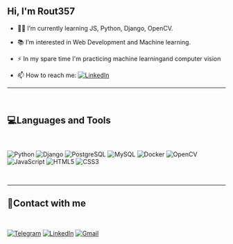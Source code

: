 ## Hi, I'm Rout357

- 👨‍💻 I’m currently learning JS, Python, Django, OpenCV.
- 📚 I’m interested in Web Development and Machine learning.
- ⚡ In my spare time I'm practicing machine learningand computer vision

- 📫 How to reach me: 
[![LinkedIn](https://img.shields.io/badge/-LinkedIn-030303?style=flat&logo=LinkedIn&logoColor=0A66C2)](https://www.linkedin.com/in/ruslanmuzyra/)

---

<br />

## 💻Languages and Tools

<br />

![Python](https://img.shields.io/badge/-Python-030303?style=for-the-badge&logo=python&logoColor=#3776AB)
![Django](https://img.shields.io/badge/-Django-030303?style=for-the-badge&logo=Django&logoColor=006400)
![PostgreSQL](https://img.shields.io/badge/-PostgreSql-030303?style=for-the-badge&logo=PostgreSql&logoColor=0064A5)
![MySQL](https://img.shields.io/badge/-MySql-030303?style=for-the-badge&logo=MySql&logoColor=4479A1)
![Docker](https://img.shields.io/badge/-Docker-030303?style=for-the-badge&logo=Docker&logoColor=2496ED)
![OpenCV](https://img.shields.io/badge/-OpenCV-030303?style=for-the-badge&logo=OpenCV&logoColor=5C3EE8)
![JavaScript](https://img.shields.io/badge/-JavaScript-030303?style=for-the-badge&logo=JavaScript&logoColor=#F7DF1E)
![HTML5](https://img.shields.io/badge/-HTML-030303?style=for-the-badge&logo=HTML5&logoColor=#E34F26)
![CSS3](https://img.shields.io/badge/-CSS-030303?style=for-the-badge&logo=CSS3&logoColor=1572B6)

<br />

---

## 📱Contact with me

<br />

[![Telegram](https://img.shields.io/badge/-Telegram-030303?style=for-the-badge&logo=Telegram&logoColor=#26A5E4)](https://t.me/ruslan_py)
[![LinkedIn](https://img.shields.io/badge/-LinkedIn-030303?style=for-the-badge&logo=LinkedIn&logoColor=0A66C2)](https://www.linkedin.com/in/ruslanmuzyra/)
[![Gmail](https://img.shields.io/badge/-Gmail-030303?style=for-the-badge&logo=Gmail&logoColor=#EA4335)](https://rmuzyra20@gmail.com)

